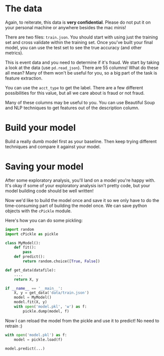 # The data
Again, to reiterate, this data is **very confidential**. Please do not put it on your personal machine or anywhere besides the mac minis!

There are two files: `train.json`. You should start with using just the training set and cross validate within the training set. Once you've built your final model, you can use the test set to see the true accuracy (and other metrics).

This is event data and you need to determine if it's fraud. We start by taking a look at the data (use `pd.read_json`). There are 55 columns! What do these all mean? Many of them won't be useful for you, so a big part of the task is feature extraction.

You can use the `acct_type` to get the label. There are a few different possibilities for this value, but all we care about is fraud or not fraud.

Many of these columns may be useful to you. You can use Beautiful Soup and NLP techniques to get features out of the description column.


# Build your model
Build a really dumb model first as your baseline. Then keep trying different techniques and compare it against your model.


# Saving your model
After some exploratory analysis, you'll land on a model you're happy with. It's okay if some of your exploratory analysis isn't pretty code, but your model building code should be well written!

Now we'd like to build the model once and save it so we only have to do the time-consuming part of building the model once. We can save python objects with the `cPickle` module.

Here's how you can do some pickling:

```python
import random
import cPickle as pickle

class MyModel():
    def fit():
        pass
    def predict():
        return random.choice([True, False])

def get_data(datafile):
    ....
    return X, y

if __name__ == '__main__':
    X, y = get_data('data/train.json')
    model = MyModel()
    model.fit(X, y)
    with open('model.pkl', 'w') as f:
        pickle.dump(model, f)
```

Now I can reload the model from the pickle and use it to predict! No need to retrain :)

```python
with open('model.pkl') as f:
    model = pickle.load(f)

model.predict(...)
```
